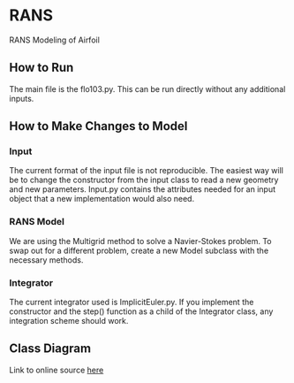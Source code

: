 # RANS
RANS Modeling of Airfoil

## How to Run
The main file is the flo103.py. This can be run directly without any additional inputs. 

## How to Make Changes to Model
### Input
The current format of the input file is not reproducible. The easiest way will be to change the constructor from the input class to read a new geometry and new parameters. Input.py contains the attributes needed for an input object that a new implementation would also need.

### RANS Model
We are using the Multigrid method to solve a Navier-Stokes problem. To swap out for a different problem, create a new Model subclass with the necessary methods. 

### Integrator
The current integrator used is ImplicitEuler.py. If you implement the constructor and the step() function as a child of the Integrator class, any integration scheme should work. 


## Class Diagram
Link to online source [here](https://lucid.app/lucidchart/3740e36c-b01f-494a-b61c-b08bc9aa8092/edit?invitationId=inv_f79f431d-b5df-4b4d-bf69-b01c7a08117e)


